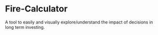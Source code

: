 # Fire-Calculator
A tool to easily and visually explore/understand the impact of decisions in long term investing.
